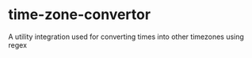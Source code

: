 # time-zone-convertor
A utility integration used for converting times into other timezones using regex
